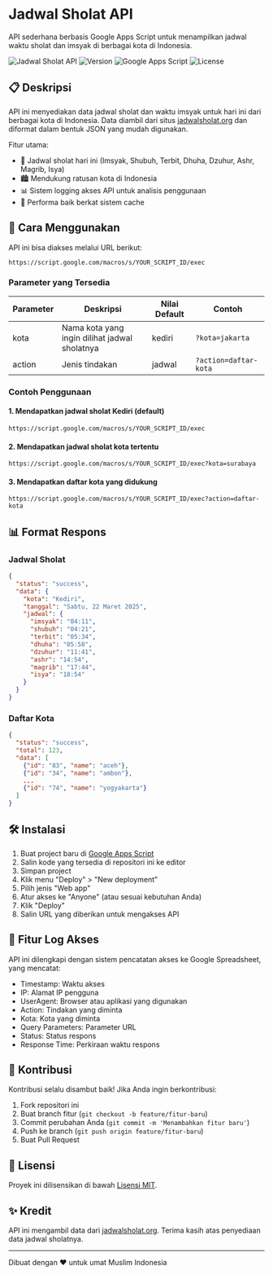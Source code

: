 # Jadwal Sholat API

API sederhana berbasis Google Apps Script untuk menampilkan jadwal waktu sholat dan imsyak di berbagai kota di Indonesia.

![Jadwal Sholat API](https://img.shields.io/badge/Jadwal%20Sholat-API-brightgreen)
![Version](https://img.shields.io/badge/version-1.0.0-blue)
![Google Apps Script](https://img.shields.io/badge/Google%20Apps%20Script-✓-success)
![License](https://img.shields.io/badge/license-MIT-orange)

## 📋 Deskripsi

API ini menyediakan data jadwal sholat dan waktu imsyak untuk hari ini dari berbagai kota di Indonesia. Data diambil dari situs [jadwalsholat.org](https://jadwalsholat.org) dan diformat dalam bentuk JSON yang mudah digunakan.

Fitur utama:
- 🕌 Jadwal sholat hari ini (Imsyak, Shubuh, Terbit, Dhuha, Dzuhur, Ashr, Magrib, Isya)
- 🏙️ Mendukung ratusan kota di Indonesia
- 📊 Sistem logging akses API untuk analisis penggunaan
- 🚀 Performa baik berkat sistem cache

## 🚀 Cara Menggunakan

API ini bisa diakses melalui URL berikut:

```
https://script.google.com/macros/s/YOUR_SCRIPT_ID/exec
```

### Parameter yang Tersedia

| Parameter | Deskripsi | Nilai Default | Contoh |
|-----------|-----------|---------------|--------|
| kota | Nama kota yang ingin dilihat jadwal sholatnya | kediri | `?kota=jakarta` |
| action | Jenis tindakan | jadwal | `?action=daftar-kota` |

### Contoh Penggunaan

#### 1. Mendapatkan jadwal sholat Kediri (default)
```
https://script.google.com/macros/s/YOUR_SCRIPT_ID/exec
```

#### 2. Mendapatkan jadwal sholat kota tertentu
```
https://script.google.com/macros/s/YOUR_SCRIPT_ID/exec?kota=surabaya
```

#### 3. Mendapatkan daftar kota yang didukung
```
https://script.google.com/macros/s/YOUR_SCRIPT_ID/exec?action=daftar-kota
```

## 📊 Format Respons

### Jadwal Sholat
```json
{
  "status": "success",
  "data": {
    "kota": "Kediri",
    "tanggal": "Sabtu, 22 Maret 2025",
    "jadwal": {
      "imsyak": "04:11",
      "shubuh": "04:21",
      "terbit": "05:34",
      "dhuha": "05:58",
      "dzuhur": "11:41",
      "ashr": "14:54",
      "magrib": "17:44",
      "isya": "18:54"
    }
  }
}
```

### Daftar Kota
```json
{
  "status": "success",
  "total": 123,
  "data": [
    {"id": "83", "name": "aceh"},
    {"id": "34", "name": "ambon"},
    ...
    {"id": "74", "name": "yogyakarta"}
  ]
}
```

## 🛠️ Instalasi

1. Buat project baru di [Google Apps Script](https://script.google.com)
2. Salin kode yang tersedia di repositori ini ke editor
3. Simpan project
4. Klik menu "Deploy" > "New deployment"
5. Pilih jenis "Web app"
6. Atur akses ke "Anyone" (atau sesuai kebutuhan Anda)
7. Klik "Deploy"
8. Salin URL yang diberikan untuk mengakses API

## 📝 Fitur Log Akses

API ini dilengkapi dengan sistem pencatatan akses ke Google Spreadsheet, yang mencatat:
- Timestamp: Waktu akses
- IP: Alamat IP pengguna
- UserAgent: Browser atau aplikasi yang digunakan
- Action: Tindakan yang diminta
- Kota: Kota yang diminta
- Query Parameters: Parameter URL
- Status: Status respons
- Response Time: Perkiraan waktu respons

## 🤝 Kontribusi

Kontribusi selalu disambut baik! Jika Anda ingin berkontribusi:
1. Fork repositori ini
2. Buat branch fitur (`git checkout -b feature/fitur-baru`)
3. Commit perubahan Anda (`git commit -m 'Menambahkan fitur baru'`)
4. Push ke branch (`git push origin feature/fitur-baru`)
5. Buat Pull Request

## 📜 Lisensi

Proyek ini dilisensikan di bawah [Lisensi MIT](LICENSE).

## ✨ Kredit

API ini mengambil data dari [jadwalsholat.org](https://jadwalsholat.org). Terima kasih atas penyediaan data jadwal sholatnya.

---

Dibuat dengan ❤️ untuk umat Muslim Indonesia
